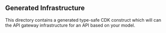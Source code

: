 ## Generated Infrastructure

This directory contains a generated type-safe CDK construct which will can the API gateway infrastructure for an API based on your model.